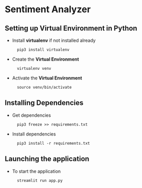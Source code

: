 # Sentiment Analyzer
## Setting up Virtual Environment in Python
- Install **virtualenv** if not installed already

        pip3 install virtualenv
- Create the **Virtual Environment**

        virtualenv venv
- Activate the **Virtual Environment**

        source venv/bin/activate
## Installing Dependencies
- Get dependencies

        pip3 freeze >> requirements.txt
- Install dependencies

        pip3 install -r requirements.txt
## Launching the application
- To start the application

        streamlit run app.py